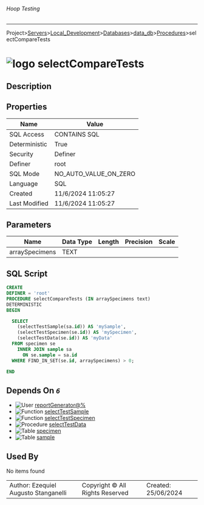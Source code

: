 ###### Hoop Testing
___
Project>[Servers](../../../../Servers.md)>[Local_Development](../../../Local_Development.md)>[Databases](../../Databases.md)>[data_db](../data_db.md)>[Procedures](Procedures.md)>selectCompareTests


# ![logo](../../../../../Images/procedure64.svg) selectCompareTests

## <a name="#Description"></a>Description
> 
## <a name="#Properties"></a>Properties
|Name|Value|
|---|---|
|SQL Access|CONTAINS SQL|
|Deterministic|True|
|Security|Definer|
|Definer|root|
|SQL Mode|NO_AUTO_VALUE_ON_ZERO|
|Language|SQL|
|Created|11/6/2024 11:05:27|
|Last Modified|11/6/2024 11:05:27|


## <a name="#Parameters"></a>Parameters
|Name|Data Type|Length|Precision|Scale|
|---|---|---|---|---|
|arraySpecimens|TEXT||||

## <a name="#SqlScript"></a>SQL Script
```SQL
CREATE
DEFINER = 'root'
PROCEDURE selectCompareTests (IN arraySpecimens text)
DETERMINISTIC
BEGIN

  SELECT
    (selectTestSample(sa.id)) AS 'mySample',
    (selectTestSpecimen(se.id)) AS 'mySpecimen',
    (selectTestData(se.id)) AS 'myData'
  FROM specimen se
    INNER JOIN sample sa
      ON se.sample = sa.id
  WHERE FIND_IN_SET(se.id, arraySpecimens) > 0;

END
```

## <a name="#DependsOn"></a>Depends On _`6`_
- ![User](../../../../../Images/user.svg) [reportGenerator@%](../../../Users/reportGenerator@%.md)
- ![Function](../../../../../Images/function.svg) [selectTestSample](../Functions/selectTestSample.md)
- ![Function](../../../../../Images/function.svg) [selectTestSpecimen](../Functions/selectTestSpecimen.md)
- ![Procedure](../../../../../Images/procedure.svg) [selectTestData](selectTestData.md)
- ![Table](../../../../../Images/table.svg) [specimen](../Tables/specimen.md)
- ![Table](../../../../../Images/table.svg) [sample](../Tables/sample.md)


## <a name="#UsedBy"></a>Used By
No items found

||||
|---|---|---|
|Author: Ezequiel Augusto Stanganelli|Copyright © All Rights Reserved|Created: 25/06/2024|